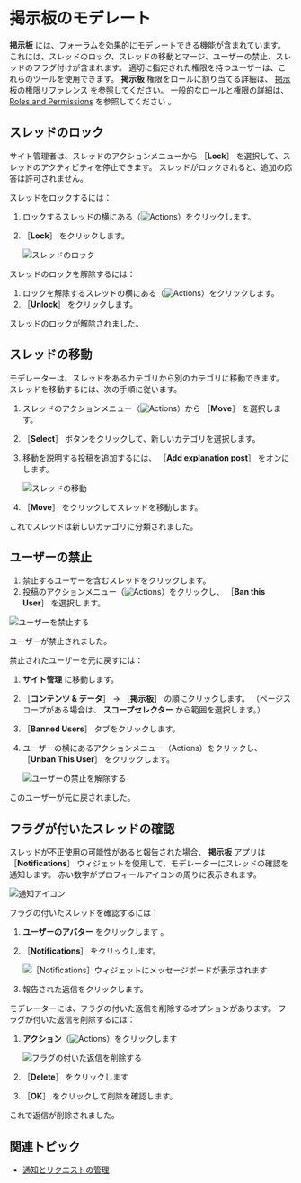 # 掲示板のモデレート

**掲示板** には、フォーラムを効果的にモデレートできる機能が含まれています。 これには、スレッドのロック、スレッドの移動とマージ、ユーザーの禁止、スレッドのフラグ付けが含まれます。 適切に指定された権限を持つユーザーは、これらのツールを使用できます。 **掲示板** 権限をロールに割り当てる詳細は、 [掲示板の権限リファレンス](./message-boards-permissions-reference.md) を参照してください。 一般的なロールと権限の詳細は、 [Roles and Permissions](https://help.liferay.com/hc/articles/360017895212-Roles-and-Permissions) を参照してください 。

<a name="locking-threads" />

## スレッドのロック

サイト管理者は、スレッドのアクションメニューから ［**Lock**］ を選択して、スレッドのアクティビティを停止できます。 スレッドがロックされると、追加の応答は許可されません。

スレッドをロックするには：

1. ロックするスレッドの横にある（![Actions](../../../images/icon-actions.png)）をクリックします。
1. ［**Lock**］ をクリックします。

    ![スレッドのロック](./moderating-message-boards/images/02.png)

スレッドのロックを解除するには：

1. ロックを解除するスレッドの横にある（![Actions](../../../images/icon-actions.png)）をクリックします。
1. ［**Unlock**］ をクリックします。

スレッドのロックが解除されました。

<a name="moving-threads" />

## スレッドの移動

モデレーターは、スレッドをあるカテゴリから別のカテゴリに移動できます。 スレッドを移動するには、次の手順に従います。

1. スレッドのアクションメニュー（![Actions](../../../images/icon-actions.png)）から ［**Move**］ を選択します。
1. ［**Select**］ ボタンをクリックして、新しいカテゴリを選択します。
1. 移動を説明する投稿を追加するには、 ［**Add explanation post**］ をオンにします。

    ![スレッドの移動](./moderating-message-boards/images/03.png)

1. ［**Move**］ をクリックしてスレッドを移動します。

これでスレッドは新しいカテゴリに分類されました。

<a name="banning-users" />

## ユーザーの禁止

1. 禁止するユーザーを含むスレッドをクリックします。
1. 投稿のアクションメニュー（![Actions](../../../images/icon-actions.png)）をクリックし、 ［**Ban this User**］ を選択します。

![ユーザーを禁止する](./moderating-message-boards/images/04.png)

ユーザーが禁止されました。

禁止されたユーザーを元に戻すには：

1. **サイト管理** に移動します。
1. ［**コンテンツ & データ**］ &rarr; ［**掲示板**］ の順にクリックします。 （ページスコープがある場合は、 **スコープセレクター** から範囲を選択します。）
1. ［**Banned Users**］ タブをクリックします。
1. ユーザーの横にあるアクションメニュー（Actions）をクリックし、 ［**Unban This User**］ をクリックします。

    ![ユーザーの禁止を解除する](./moderating-message-boards/images/05.png)

このユーザーが元に戻されました。

<a name="reviewing-flagged-threads" />

## フラグが付いたスレッドの確認

スレッドが不正使用の可能性があると報告された場合、 **掲示板** アプリは ［**Notifications**］ ウィジェットを使用して、モデレーターにスレッドの確認を通知します。 赤い数字がプロフィールアイコンの周りに表示されます。

![通知アイコン](./moderating-message-boards/images/01.png)

フラグの付いたスレッドを確認するには：

1. **ユーザーのアバター** をクリックします 。

1. ［**Notifications**］ をクリックします。

    ![［Notifications］ウィジェットにメッセージボードが表示されます](./moderating-message-boards/images/06.png)

1. 報告された返信をクリックします。

モデレーターには、フラグの付いた返信を削除するオプションがあります。 フラグが付いた返信を削除するには：

1. **アクション**（![Actions](../../../images/icon-actions.png)）をクリックします

    ![フラグの付いた返信を削除する](./moderating-message-boards/images/07.png)

1. ［**Delete**］ をクリックします
1. ［**OK**］ をクリックして削除を確認します。

これで返信が削除されました。

<a name="additional-information" />

## 関連トピック

* [通知とリクエストの管理](../../notifications-and-requests/user-guide/managing-notifications-and-requests.md)
